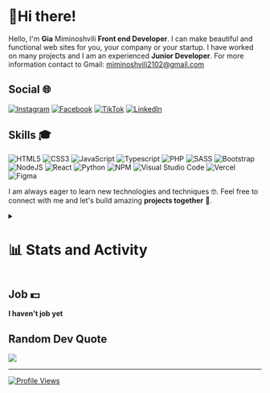 # 👋Hi there!

Hello, I'm <strong>Gia</strong> Miminoshvili <strong>Front end Developer</strong>. I can make beautiful and functional web sites for you, your company or your startup. I have worked on many projects and I am an experienced <strong>Junior Developer</strong>. For more information contact to Gmail: miminoshvili2102@gmail.com

## Social 🌐

[![Instagram](https://img.shields.io/badge/Instagram-%23E4405F.svg?logo=Instagram&logoColor=white)](https://www.instagram.com/giamiminoshvili/)
[![Facebook](https://img.shields.io/badge/Facebook-%230866FF.svg?logo=Facebook&logoColor=white)](https://www.facebook.com/gia.miminoshvili.92)
[![TikTok](https://img.shields.io/badge/Tik%20Tok-%230000.svg?logo=tiktok&logoColor=white)](https://www.tiktok.com/@shurdula2)
[![LinkedIn](https://img.shields.io/badge/LinkedIn-%230077B5.svg?logo=linkedin&logoColor=white)](http://linkedin.com/in/gia-miminoshvili-2a89642aa)

## Skills 🎓

![HTML5](https://img.shields.io/badge/html5-%23E34F26.svg?style=for-the-badge&logo=html5&logoColor=white)
![CSS3](https://img.shields.io/badge/css3-%231572B6.svg?style=for-the-badge&logo=css3&logoColor=white)
![JavaScript](https://img.shields.io/badge/javascript-%23323331.svg?style=for-the-badge&logo=javascript&logoColor=%23F7DF1E)
![Typescript](https://img.shields.io/badge/typescript-%233178C6.svg?style=for-the-badge&logo=typescript&logoColor=white)
![PHP](https://img.shields.io/badge/php-%23777BB4.svg?style=for-the-badge&logo=php&logoColor=white)
![SASS](https://img.shields.io/badge/SASS-hotpink.svg?style=for-the-badge&logo=SASS&logoColor=white)
![Bootstrap](https://img.shields.io/badge/bootstrap-%23563D7C.svg?style=for-the-badge&logo=bootstrap&logoColor=white)
![NodeJS](https://img.shields.io/badge/node.js-6DA55F?style=for-the-badge&logo=node.js&logoColor=white)
![React](https://img.shields.io/badge/react-%2320232a.svg?style=for-the-badge&logo=react&logoColor=%2361DAFB)
![Python](https://img.shields.io/badge/python-3670A0?style=for-the-badge&logo=python&logoColor=ffdd54)
![NPM](https://img.shields.io/badge/NPM-%23000000.svg?style=for-the-badge&logo=npm&logoColor=white)
![Visual Studio Code](https://img.shields.io/badge/Visual%20Studio%20Code-0078d7.svg?style=for-the-badge&logo=visual-studio-code&logoColor=white)
![Vercel](https://img.shields.io/badge/vercel-%23000000.svg?style=for-the-badge&logo=vercel&logoColor=white)
![Figma](https://img.shields.io/badge/figma-%23F24E1E.svg?style=for-the-badge&logo=figma&logoColor=white)

I am always eager to learn new technologies and techniques 🤓. Feel free to connect with me and let's build amazing <b>projects together</b> 🚀.
<details>
<summary><h1>📊 Stats and Activity</h1></summary>

## 💻Github Stats
![Gia Miminoshvili's GitHub stats](https://github-readme-stats.vercel.app/api?username=giamimino&show_icons=true&theme=radical)
![Top Languages](https://github-readme-stats.vercel.app/api/top-langs/?username=giamimino&layout=compact&theme=radical)
![Activity Graph](https://github-readme-activity-graph.vercel.app/graph?username=giamimino&theme=github-compact)

### 🔥Contribution Streak
![GitHub Streak](https://github-readme-streak-stats.herokuapp.com/?user=giamimino&theme=radical)

### 🏆GitHub Trophies
![GitHub Trophies](https://github-profile-trophy.vercel.app/?username=giamimino&theme=radical)
</details>

## Job 💵

<b>I haven't job yet</b>

## Random Dev Quote

![](https://quotes-github-readme.vercel.app/api?type=horizontal&theme=radical)

---

[![Profile Views](https://visitcount.itsvg.in/api?id=giamimino&label=Profile%20Views&icon=5&pretty=true)](https://visitcount.itsvg.in)